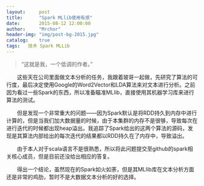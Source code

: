 ```yaml
---
layout:     post
title:      "Spark MLlib使用有感"
date:       2015-08-12 12:00:00
author:     "Mrchor"
header-img: "img/post-bg-2015.jpg"
catalog:	true
tags:	技术 Spark MLLib
---
```


> “这就是我，一个低调的作者。”



　　这些天在公司里面做文本分析的任务，我跟着玻哥一起做，先研究了算法的可行度，最后决定使用Google的Word2Vector和LDA算法来对文本进行分析。之前因为看过一些Spark的东西，所以准备瞄准MLlib，直接使用其机器学习库来进行算法的测试。

　　但是发现一个非常重大的问题——因为Spark默认是将RDD持久到内存中进行计算的，但是当我们加大数据量的时候，由于本集群的内存不是很够，导致每次在进行迭代的时候都出现heap溢出。我追踪了Spark给出的这两个算法的源码，发现是其算法内部给出的每次迭代的结果都以RDD持久在了内存中，导致溢出。

　　由于本人对于scala语言不是很熟悉，所以将此问题提交至github的spark相关核心成员，但是目前还没给出相应的答复。

　　得出一个结论，虽然现在的Spark如火如荼，但是其MLlib库在文本分析方面还是非常的鸡肋，暂时不是大数据文本分析的好的选择。